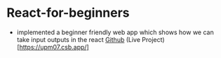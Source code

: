 # React-for-beginners
- implemented a beginner friendly web app which shows how we can take input outputs in the react 
[Github](https://github.com/pranikz/React-for-beginners/tree/main/input-output-in-react) (Live Project)[https://upm07.csb.app/]
